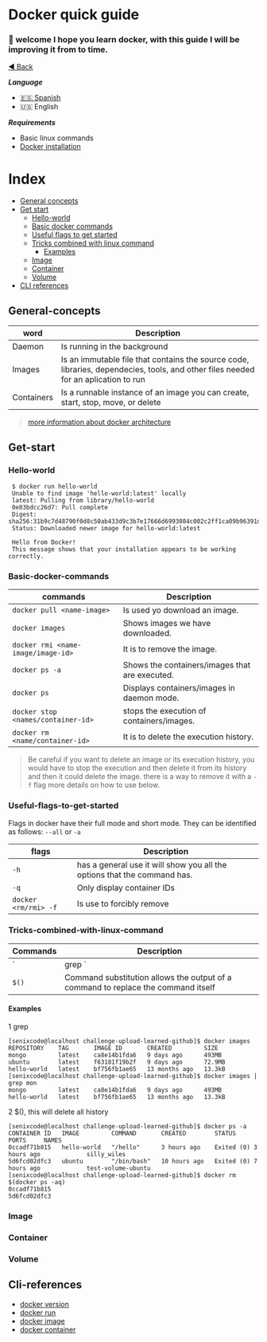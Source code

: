 # Docker quick guide
### :wave: welcome I hope you learn docker, with this guide I will be improving it from to time.
[:arrow_backward: Back](../README.md)

***Language***
- [🇪🇸 Spanish](./README.es.md)
- 🇺🇸 English

***Requirements***
- Basic linux commands
- [Docker installation](https://docs.docker.com/get-docker/)

# Index
- [General concepts](##General-concepts)
- [Get start](##Get-start)
  - [Hello-world](###Hello-world)
  - [Basic docker commands](###Basic-docker-commands)
  - [Useful flags to get started](###Useful-flags-to-get-started)
  - [Tricks combined with linux command](###Tricks-combined-with-linux-command)
    - [Examples](###Examples)
  - [Image](###Image)
  - [Container](###Containers)
  - [Volume](###Volume)
- [CLI references](##Cli-references)

## General-concepts
| word | Description |
| --- | --- |
| Daemon | Is running in the background |
|Images | Is an immutable file that contains the source code, libraries, dependecies, tools, and other files needed for an aplication to run |
| Containers | Is a runnable instance of an image you can create, start, stop, move, or delete |

> [more information about docker architecture](https://docs.docker.com/get-started/overview/#docker-architecture)

## Get-start

### Hello-world
```
 $ docker run hello-world
 Unable to find image 'hello-world:latest' locally
 latest: Pulling from library/hello-world
 0e03bdcc26d7: Pull complete 
 Digest: sha256:31b9c7d48790f0d8c50ab433d9c3b7e17666d6993084c002c2ff1ca09b96391d
 Status: Downloaded newer image for hello-world:latest

 Hello from Docker!
 This message shows that your installation appears to be working correctly.
```
### Basic-docker-commands
| commands | Description |
| --- | --- |
|`docker pull <name-image>` | Is used yo download an image. |
|`docker images` | Shows images we have downloaded. |
|`docker rmi <name-image/image-id>` | It is to remove the image. |
|`docker ps -a`| Shows the containers/images that are executed. |
|`docker ps`| Displays containers/images in daemon mode. |
|`docker stop <names/container-id>` | stops the execution of containers/images. |
|`docker rm <name/container-id>`| It is to delete the execution history. |

> Be careful if you want to delete an image or its execution history, you would have to stop the execution and then delete it from its history and then it could delete the image. there is a way to remove it with a `-f` flag more details on how to use below.

### Useful-flags-to-get-started
Flags in docker have their full mode and short mode.
They can be identified as follows: `--all` or `-a`

| flags | Description |
| --- | --- |
|`-h` | has a general use it will show you all the options that the command has.|
|`-q` | Only display container IDs|
|`docker <rm/rmi> -f` | Is use to forcibly remove |

### Tricks-combined-with-linux-command

| Commands | Description |
| --- | --- |
|`| grep <keyword>` | To filter.|
|`$()` | Command substitution allows the output of a command to replace the command itself | 

#### Examples
1 grep
```
[senixcode@localhost challenge-upload-learned-github]$ docker images 
REPOSITORY    TAG       IMAGE ID       CREATED         SIZE
mongo         latest    ca8e14b1fda6   9 days ago      493MB
ubuntu        latest    f63181f19b2f   9 days ago      72.9MB
hello-world   latest    bf756fb1ae65   13 months ago   13.3kB
[senixcode@localhost challenge-upload-learned-github]$ docker images | grep mon
mongo         latest    ca8e14b1fda6   9 days ago      493MB
hello-world   latest    bf756fb1ae65   13 months ago   13.3kB
```
2 $(), this will delete all history
```
[senixcode@localhost challenge-upload-learned-github]$ docker ps -a
CONTAINER ID   IMAGE         COMMAND       CREATED        STATUS                   PORTS     NAMES
0ccadf71b815   hello-world   "/hello"      3 hours ago    Exited (0) 3 hours ago             silly_wiles
5d6fcd02dfc3   ubuntu        "/bin/bash"   10 hours ago   Exited (0) 7 hours ago             test-volume-ubuntu
[senixcode@localhost challenge-upload-learned-github]$ docker rm $(docker ps -aq)
0ccadf71b815
5d6fcd02dfc3
```
### Image
### Container
### Volume
## Cli-references
- [docker version](https://docs.docker.com/engine/reference/commandline/version/) 
- [docker run](https://docs.docker.com/engine/reference/commandline/run/) 
- [docker image](https://docs.docker.com/engine/reference/commandline/image/) 
- [docker container](https://docs.docker.com/engine/reference/commandline/container/) 

